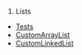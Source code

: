 1. Lists
* [Tests](https://github.com/vlshat/epam-java-se-course/blob/master/datastructures/src/test/java/com/github/vlshat/epam/course/datastructures/CustomListsTest.java)
* [CustomArrayList](https://github.com/vlshat/epam-java-se-course/blob/master/datastructures/src/main/java/com/github/vlshat/epam/course/datastructures/CustomArrayList.java)
* [CustomLinkedList](https://github.com/vlshat/epam-java-se-course/blob/master/datastructures/src/main/java/com/github/vlshat/epam/course/datastructures/CustomLinkedList.java)